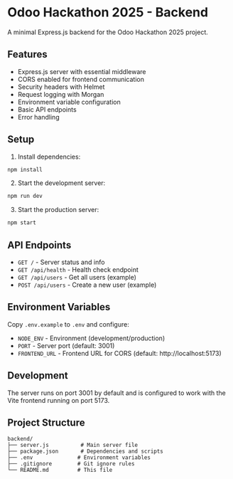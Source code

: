 # Odoo Hackathon 2025 - Backend

A minimal Express.js backend for the Odoo Hackathon 2025 project.

## Features

- Express.js server with essential middleware
- CORS enabled for frontend communication
- Security headers with Helmet
- Request logging with Morgan
- Environment variable configuration
- Basic API endpoints
- Error handling

## Setup

1. Install dependencies:
```bash
npm install
```

2. Start the development server:
```bash
npm run dev
```

3. Start the production server:
```bash
npm start
```

## API Endpoints

- `GET /` - Server status and info
- `GET /api/health` - Health check endpoint
- `GET /api/users` - Get all users (example)
- `POST /api/users` - Create a new user (example)

## Environment Variables

Copy `.env.example` to `.env` and configure:

- `NODE_ENV` - Environment (development/production)
- `PORT` - Server port (default: 3001)
- `FRONTEND_URL` - Frontend URL for CORS (default: http://localhost:5173)

## Development

The server runs on port 3001 by default and is configured to work with the Vite frontend running on port 5173.

## Project Structure

```
backend/
├── server.js          # Main server file
├── package.json       # Dependencies and scripts
├── .env              # Environment variables
├── .gitignore        # Git ignore rules
└── README.md         # This file
```

